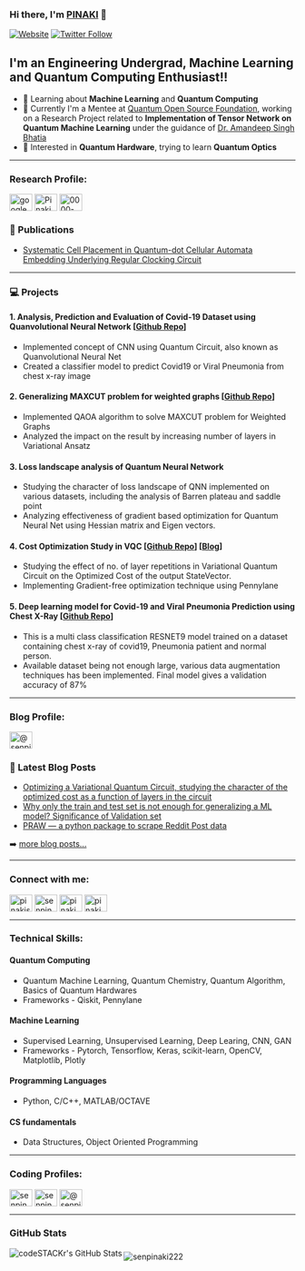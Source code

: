 ### Hi there, I'm [PINAKI][website] 👋

[![Website](https://img.shields.io/website?label=pinaki-sen.now.sh&style=for-the-badge&url=https%3A%2F%2Fpinaki-sen.now.sh)](https://pinaki-sen.now.sh)
[![Twitter Follow](https://img.shields.io/twitter/follow/pinaki_sen_?color=1DA1F2&logo=twitter&style=for-the-badge)](https://twitter.com/intent/follow?original_referer=https%3A%2F%2Fgithub.com%2Fpinaki_sen_&screen_name=pinaki_sen_)

## I'm an Engineering Undergrad, Machine Learning and Quantum Computing Enthusiast!!

- 🌱 Learning about **Machine Learning** and **Quantum Computing**
- 🕺 Currently I'm a Mentee at [Quantum Open Source Foundation](https://qosf.org/qc_mentorship/), working on a Research Project related to **Implementation of Tensor Network on Quantum Machine Learning** under the guidance of [Dr. Amandeep Singh Bhatia](https://curin.chitkara.edu.in/profile/amandeep-singh-bhatia/)
- 🔭 Interested in **Quantum Hardware**, trying to learn **Quantum Optics** 

---

<p align="left">
<h3 align="left">Research Profile:</h3>

<a href="https://scholar.google.com/citations?hl=en&authuser=6&user=-fjsOBYAAAAJ" target="blank"><img align="center" src="https://cdn.jsdelivr.net/npm/simple-icons@3.0.1/icons/googlescholar.svg" alt="google scholar" height="30" width="40" /></a>
<a href="https://www.researchgate.net/profile/Pinaki_Sen3" target="blank"><img align="center" src="https://cdn.jsdelivr.net/npm/simple-icons@3.0.1/icons/researchgate.svg" alt="Pinaki_Sen3" height="30" width="40" /></a>
<a href="https://orcid.org/0000-0003-3939-5284" target="blank"><img align="center" src="https://cdn.jsdelivr.net/npm/simple-icons@3.0.1/icons/orcid.svg" alt="0000-0003-3939-5284" height="30" width="40" /></a>

</p>

### 📕 Publications

<!-- PUBLICATION-LIST:START -->
- [Systematic Cell Placement in Quantum-dot Cellular Automata Embedding Underlying Regular Clocking Circuit](https://ietresearch.onlinelibrary.wiley.com/doi/10.1049/cds2.12015)

<!-- PUBLICATION-LIST:END -->

---

### 💻 Projects
#### 1. Analysis, Prediction and Evaluation of Covid-19 Dataset using Quanvolutional Neural Network [[Github Repo](https://github.com/senpinaki222/covid-chest-xray-classifier-quantum)]
- Implemented concept of CNN using Quantum Circuit, also known as Quanvolutional Neural Net
- Created a classifier model to predict Covid19 or Viral Pneumonia from chest x-ray image

#### 2. Generalizing MAXCUT problem for weighted graphs [[Github Repo](https://github.com/senpinaki222/weighted-maxcut-problem)]
- Implemented QAOA algorithm to solve MAXCUT problem for Weighted Graphs
- Analyzed the impact on the result by increasing number of layers in Variational Ansatz

#### 3. Loss landscape analysis of Quantum Neural Network
- Studying the character of loss landscape of QNN implemented on various datasets, including the analysis of Barren plateau and saddle point
- Analyzing effectiveness of gradient based optimization for Quantum Neural Net using Hessian matrix and Eigen vectors.

#### 4. Cost Optimization Study in VQC [[Github Repo](https://github.com/senpinaki222/qosf_selection_task)] [[Blog](https://medium.com/quantumcomputingindia/optimizing-a-variational-quantum-circuit-studying-the-character-of-the-optimized-cost-as-a-a8bac2e9ba46)]
- Studying the effect of no. of layer repetitions in Variational Quantum Circuit on the Optimized Cost of the output StateVector.
- Implementing Gradient-free optimization technique using Pennylane

#### 5. Deep learning model for Covid-19 and Viral Pneumonia Prediction using Chest X-Ray [[Github Repo](https://github.com/senpinaki222/covid-chest-xray-classifier-classical)]
- This is a multi class classification RESNET9 model trained on a dataset containing chest x-ray of covid19, Pneumonia patient and normal person.
- Available dataset being not enough large, various data augmentation techniques has been implemented. Final model gives a validation accuracy of 87%


---

<p align="left">
<h3 align="left">Blog Profile:</h3>

<a href="https://medium.com/@senpinaki222" target="blank"><img align="center" src="https://cdn.jsdelivr.net/npm/simple-icons@3.0.1/icons/medium.svg" alt="@senpinaki222" height="30" width="40" /></a>

</p>

### 📃 Latest Blog Posts

<!-- BLOG-POST-LIST:START -->
- [Optimizing a Variational Quantum Circuit, studying the character of the optimized cost as a function of layers in the circuit](https://medium.com/quantumcomputingindia/optimizing-a-variational-quantum-circuit-studying-the-character-of-the-optimized-cost-as-a-a8bac2e9ba46)
- [Why only the train and test set is not enough for generalizing a ML model? Significance of Validation set](https://medium.com/analytics-vidhya/only-train-and-test-set-is-not-enough-for-generalizing-ml-model-significance-of-validation-set-cf68bb26881a)
- [PRAW — a python package to scrape Reddit Post data](https://medium.com/analytics-vidhya/praw-a-python-package-to-scrape-reddit-post-data-b759a339ed9a)
<!-- BLOG-POST-LIST:END -->

➡️ [more blog posts...](https://senpinaki222.medium.com/)

---
<p align="left">
<h3 align="left">Connect with me:</h3>


<a href="mailto: pinakisen.eenita@gmail.com" target="blank"><img align="center" src="https://cdn.jsdelivr.net/npm/simple-icons@3.0.1/icons/gmail.svg" alt="pinakisen.eenita@gmail.com" height="30" width="40" /></a>
<a href="https://linkedin.com/in/senpinaki222/" target="blank"><img align="center" src="https://cdn.jsdelivr.net/npm/simple-icons@3.0.1/icons/linkedin.svg" alt="senpinaki222/" height="30" width="40" /></a>
<a href="https://twitter.com/pinaki_sen_" target="blank"><img align="center" src="https://cdn.jsdelivr.net/npm/simple-icons@3.0.1/icons/twitter.svg" alt="pinaki_sen_" height="30" width="40" /></a>
<a href="https://www.instagram.com/indianqubit/" target="blank"><img align="center" src="https://cdn.jsdelivr.net/npm/simple-icons@3.0.1/icons/instagram.svg" alt="pinaki_sen_" height="30" width="40" /></a>

</p>

---
### Technical Skills:
#### Quantum Computing
- Quantum Machine Learning, Quantum Chemistry, Quantum Algorithm, Basics of Quantum Hardwares
- Frameworks - Qiskit, Pennylane

#### Machine Learning 
- Supervised Learning, Unsupervised Learning, Deep Learing, CNN, GAN
- Frameworks - Pytorch, Tensorflow, Keras, scikit-learn, OpenCV, Matplotlib, Plotly

#### Programming Languages
- Python, C/C++, MATLAB/OCTAVE

#### CS fundamentals
- Data Structures, Object Oriented Programming

---

<p align="left">
<h3 align="left">Coding Profiles:</h3> 

<a href="https://kaggle.com/senpinaki222" target="blank"><img align="center" src="https://cdn.jsdelivr.net/npm/simple-icons@3.0.1/icons/kaggle.svg" alt="senpinaki222" height="30" width="40" /></a>
<a href="https://www.hackerrank.com/senpinaki222" target="blank"><img align="center" src="https://cdn.jsdelivr.net/npm/simple-icons@3.0.1/icons/hackerrank.svg" alt="senpinaki222" height="30" width="40" /></a>
<a href="https://www.hackerearth.com/@senpinaki222" target="blank"><img align="center" src="https://cdn.jsdelivr.net/npm/simple-icons@3.0.1/icons/hackerearth.svg" alt="@senpinaki222" height="30" width="40" /></a>

</p>


---



### GitHub Stats
<img align="left" alt="codeSTACKr's GitHub Stats" src="https://github-readme-stats.senpinaki222.vercel.app//api?username=senpinaki222&show_icons=true&hide_border=true" />


### 
<p><img align="center" src="https://github-readme-stats.vercel.app/api/top-langs/?username=senpinaki222&layout=compact" alt="senpinaki222" /></p>


[website]: https://pinaki-sen.now.sh
[deepNeuralNet]: https://pypi.org/project/deepNeuralNet/
[twitter]: https://twitter.com/pinaki_sen_
[youtube]: https://pinaki-sen.now.sh
[instagram]: https://www.instagram.com/pinaki_sen_
[linkedin]: https://www.linkedin.com/in/senpinaki222/
[webdevplaylist]: https://pinaki-sen.now.sh
[jsplaylist]: https://pinaki-sen.now.sh
[cssplaylist]: https://pinaki-sen.now.sh
[reactplaylist]: https://pinaki-sen.now.sh
